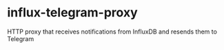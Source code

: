 # influx-telegram-proxy
HTTP proxy that receives notifications from InfluxDB and resends them to Telegram
